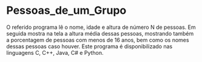 # Pessoas_de_um_Grupo
O referido programa lê o nome, idade e altura de número N de pessoas. Em seguida mostra na tela a altura média dessas pessoas,  mostrando também a porcentagem de pessoas com menos de 16 anos, bem como os nomes dessas pessoas caso houver. Este programa é disponibilizado nas linguagens C, C++, Java, C# e Python.
